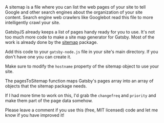 A sitemap is a file where you can list the web pages of your site to tell Google and other search engines about the organization of your site content. Search engine web crawlers like Googlebot read this file to more intelligently crawl your site.

GatsbyJS already keeps a list of pages handy ready for you to use. It's not too much more code to make a site map generator for Gatsby. Most of the work is already done by the [sitemap](https://www.npmjs.com/package/sitemap) package.

Add this code to your `gatsby-node.js` file in your site's main directory. If you don't have one you can create it.

<script src="https://gist.github.com/ivanoats/8d01d9e934fdc17bae9090147f1e799b.js"></script>

Make sure to modify the `hostname` property of the sitemap object to use your site. 

The pagesToSitemap function maps Gatsby's pages array into an array of objects that the sitemap package needs. 

If I had more time to work on this, I'd grab the `changefreq` and `priority` and make them part of the page data somehow. 

Please leave a comment if you use this (free, MIT licensed) code and let me know if you have improved it!